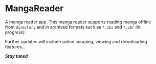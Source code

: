 # MangaReader

A manga reader app.
This manga reader supports reading manga offline from `directory` and in archived formats such as `*.cbz` and `*.cbr` *(in progress)*.

Further updates will include online scraping, viewing and downloading features...

***Stay tuned***
